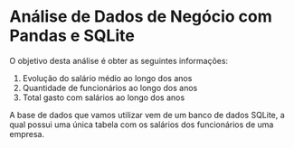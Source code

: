 # Análise de Dados de Negócio com Pandas e SQLite

O objetivo desta análise é obter as seguintes informações:

1. Evolução do salário médio ao longo dos anos
2. Quantidade de funcionários ao longo dos anos
3. Total gasto com salários ao longo dos anos

A base de dados que vamos utilizar vem de um banco de dados SQLite, a qual possui uma única tabela com os salários dos funcionários de uma empresa.
